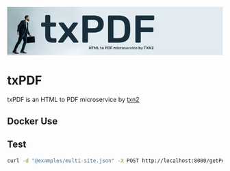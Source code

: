 ![](./assets/mast.jpg)

# txPDF

txPDF is an HTML to PDF microservice by [txn2]

## Docker Use



## Test

```bash
curl -d "@examples/multi-site.json" -X POST http://localhost:8080/getPdf --output test.pdf
```

[txn2]:https://github.com/txn2